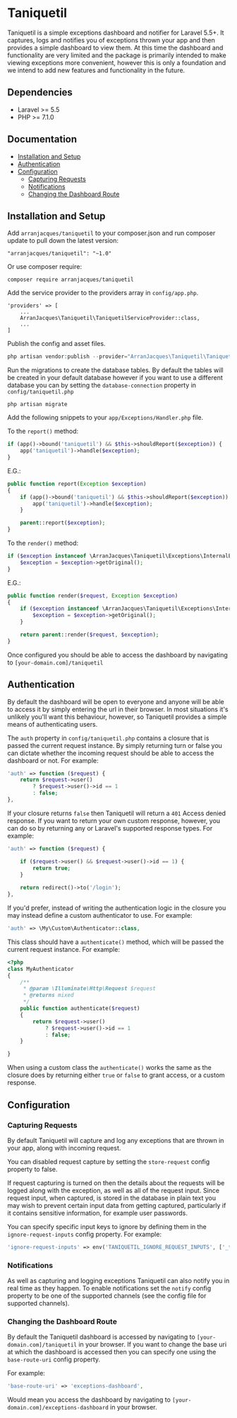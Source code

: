 # Taniquetil

Taniquetil is a simple exceptions dashboard and notifier for Laravel 5.5+. It captures, logs and notifies you of exceptions thrown your app and then provides a simple dashboard to view them. At this time the dashboard and functionality are very limited and the package is primarily intended to make viewing exceptions more convenient, however this is only a foundation and we intend to add new features and functionality in the future.

## Dependencies

- Laravel >= 5.5
- PHP >= 7.1.0

## Documentation
- [Installation and Setup](#installation-and-Setup)
- [Authentication](#authentication)
- [Configuration](#configuration)
    - [Capturing Requests](#capturing-requests)
    - [Notifications](#notifications)
    - [Changing the Dashboard Route](#changing-the-dashboard-route)

## Installation and Setup

Add `arranjacques/taniquetil` to your composer.json and run composer update to pull down the latest version:

```
"arranjacques/taniquetil": "~1.0"
```

Or use composer require:

```
composer require arranjacques/taniquetil
```

Add the service provider to the providers array in `config/app.php`.

```
'providers' => [
    ...
    ArranJacques\Taniquetil\TaniquetilServiceProvider::class,
    ...
]
```

Publish the config and asset files.

```php
php artisan vendor:publish --provider="ArranJacques\Taniquetil\TaniquetilServiceProvider"
```

Run the migrations to create the database tables. By default the tables will be created in your default database however if you want to use a different database you can by setting the `database-connection` property in `config/taniquetil.php` 


```
php artisan migrate
```

Add the following snippets to your `app/Exceptions/Handler.php` file.

To the `report()` method:

```php
if (app()->bound('taniquetil') && $this->shouldReport($exception)) {
    app('taniquetil')->handle($exception);
}
```

E.G.:

```php
public function report(Exception $exception)
{
    if (app()->bound('taniquetil') && $this->shouldReport($exception)) {
        app('taniquetil')->handle($exception);
    }

    parent::report($exception);
}
```

To the `render()` method:

```php
if ($exception instanceof \ArranJacques\Taniquetil\Exceptions\InternalErrorException) {
    $exception = $exception->getOriginal();
}
```

E.G.:

```php
public function render($request, Exception $exception)
{
    if ($exception instanceof \ArranJacques\Taniquetil\Exceptions\InternalErrorException) {
        $exception = $exception->getOriginal();
    }

    return parent::render($request, $exception);
}
```

Once configured you should be able to access the dashboard by navigating to `[your-domain.com]/taniquetil`

## Authentication

By default the dashboard will be open to everyone and anyone will be able to access it by simply entering the url in their browser. In most situations it's unlikely you'll want this behaviour, however, so Taniquetil provides a simple means of authenticating users.

The `auth` property in `config/taniquetil.php` contains a closure that is passed the current request instance. By simply returning turn or false you can dictate whether the incoming request should be able to access the dashboard or not. For example:

```php
'auth' => function ($request) {
    return $request->user()
        ? $request->user()->id == 1
        : false;
},
```

If your closure returns `false` then Taniquetil will return a `401` Access denied response. If you want to return your own custom response, however, you can do so by returning any or Laravel's supported response types. For example:

```php
'auth' => function ($request) {

    if ($request->user() && $request->user()->id == 1) {
        return true;
    }
    
    return redirect()->to('/login');
},
```

If you'd prefer, instead of writing the authentication logic in the closure you may instead define a custom authenticator to use. For example:

```php
'auth' => \My\Custom\Authenticator::class,
```

This class should have a `authenticate()` method, which will be passed the current request instance. For example:

```php
<?php
class MyAuthenticator
{
    /**
     * @param \Illuminate\Http\Request $request
     * @returns mixed
     */
    public function authenticate($request)
    {
        return $request->user()
            ? $request->user()->id == 1
            : false;
    }

}
```

When using a custom class the `authenticate()` works the same as the closure does by returning either `true` or `false` to grant access, or a custom response.

## Configuration

### Capturing Requests

By default Taniquetil will capture and log any exceptions that are thrown in your app, along with incoming request.

You can disabled request capture by setting the `store-request` config property to false.

If request capturing is turned on then the details about the requests will be logged along with the exception, as well as all of the request input. Since request input, when captured, is stored in the database in plain text you may wish to prevent certain input data from getting captured, particularly if it contains sensitive information, for example user passwords.

You can specify specific input keys to ignore by defining them in the `ignore-request-inputs` config property. For example:

```php
'ignore-request-inputs' => env('TANIQUETIL_IGNORE_REQUEST_INPUTS', ['_token', 'password']),
``` 

### Notifications

As well as capturing and logging exceptions Taniquetil can also notify you in real time as they happen. To enable notifications set the `notify` config property to be one of the supported channels (see the config file for supported channels).

### Changing the Dashboard Route

By default the Taniquetil dashboard is accessed by navigating to `[your-domain.com]/taniquetil` in your browser. If you want to change the base uri at which the dashboard is accessed then you can specify one using the `base-route-uri` config property.

For example:

```php
'base-route-uri' => 'exceptions-dashboard',
```

Would mean you access the dashboard by navigating to `[your-domain.com]/exceptions-dashboard` in your browser.